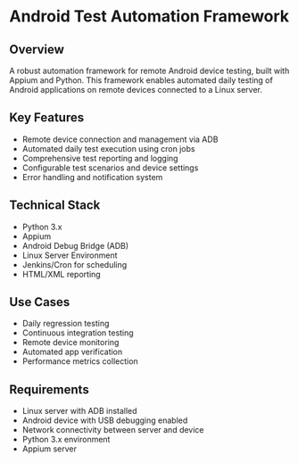 # Android Test Automation Framework

## Overview
A robust automation framework for remote Android device testing, built with Appium and Python. This framework enables automated daily testing of Android applications on remote devices connected to a Linux server.

## Key Features
- Remote device connection and management via ADB
- Automated daily test execution using cron jobs
- Comprehensive test reporting and logging
- Configurable test scenarios and device settings
- Error handling and notification system

## Technical Stack
- Python 3.x
- Appium
- Android Debug Bridge (ADB)
- Linux Server Environment
- Jenkins/Cron for scheduling
- HTML/XML reporting

## Use Cases
- Daily regression testing
- Continuous integration testing
- Remote device monitoring
- Automated app verification
- Performance metrics collection

## Requirements
- Linux server with ADB installed
- Android device with USB debugging enabled
- Network connectivity between server and device
- Python 3.x environment
- Appium server
